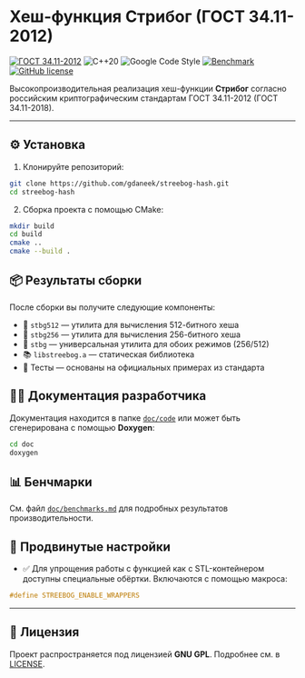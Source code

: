 # Хеш-функция Стрибог (ГОСТ 34.11-2012)

[![ГОСТ 34.11-2012](https://img.shields.io/badge/ГОСТ-34.11--2012-blue?style=plastic)](https://meganorm.ru/Data2/1/4293788/4293788459.pdf)
![C++20](https://img.shields.io/badge/std-C++20-purple?style=plastic)
![Google Code Style](https://img.shields.io/badge/style-Google-purple?style=plastic)
[![Benchmark](https://img.shields.io/badge/benchmark-hashing%20race-brightgreen?style=plastic)](doc/benchmarks.md)
[![GitHub license](https://img.shields.io/github/license/gdaneek/streebog-hash?style=plastic)](https://github.com/gdaneek/streebog-hash/blob/master/LICENSE)

Высокопроизводительная реализация хеш-функции **Стрибог** согласно российским криптографическим стандартам ГОСТ 34.11-2012 (ГОСТ 34.11-2018).

---

## ⚙️ Установка

1. Клонируйте репозиторий:
```bash
git clone https://github.com/gdaneek/streebog-hash.git
cd streebog-hash
```

2. Сборка проекта с помощью CMake:
```bash
mkdir build
cd build
cmake ..
cmake --build .
```

## 📦 Результаты сборки

После сборки вы получите следующие компоненты:

- 🔹 `stbg512` — утилита для вычисления 512-битного хеша
- 🔹 `stbg256` — утилита для вычисления 256-битного хеша
- 🔹 `stbg` — универсальная утилита для обоих режимов (256/512)
- 📚 `libstreebog.a` — статическая библиотека
- 🧪 Тесты — основаны на официальных примерах из стандарта

## 🧑‍💻 Документация разработчика

Документация находится в папке [`doc/code`](doc/code) или может быть сгенерирована с помощью **Doxygen**:

```bash
cd doc
doxygen

```

## 📊 Бенчмарки

См. файл [`doc/benchmarks.md`](doc/benchmarks.md) для подробных результатов производительности.

## 🔧 Продвинутые настройки

- ✅ Для упрощения работы с функцией как с STL-контейнером доступны специальные обёртки. Включаются с помощью макроса:

```cpp
#define STREEBOG_ENABLE_WRAPPERS
```

---

## 📄 Лицензия

Проект распространяется под лицензией **GNU GPL**. Подробнее см. в [LICENSE](LICENSE).
